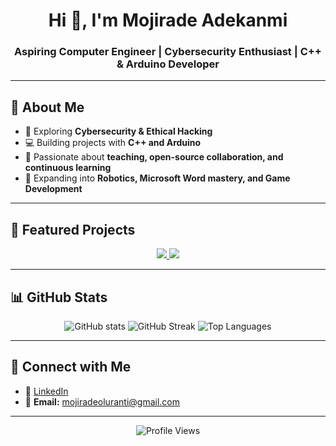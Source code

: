 <h1 align="center">Hi 👋, I'm Mojirade Adekanmi</h1>
<h3 align="center">Aspiring Computer Engineer | Cybersecurity Enthusiast | C++ & Arduino Developer</h3>

---

## 🌟 About Me  
- 🔐 Exploring **Cybersecurity & Ethical Hacking**  
- 💻 Building projects with **C++ and Arduino**  
- 🤝 Passionate about **teaching, open-source collaboration, and continuous learning**  
- 🌱 Expanding into **Robotics, Microsoft Word mastery, and Game Development**  

---

## 📂 Featured Projects  

<p align="center">
  <a href="https://github.com/Mojirade18/PocketTracer">
    <img src="https://github-readme-stats.vercel.app/api/pin/?username=Mojirade18&repo=PocketTracer&theme=solarized-light" />
  </a>
  <a href="https://github.com/Mojirade18/Environmental-Monitoring-System">
    <img src="https://github-readme-stats.vercel.app/api/pin/?username=Mojirade18&repo=Environmental-Monitoring-System&theme=solarized-light" />
  </a>
</p>

---

## 📊 GitHub Stats  

<div align="center">

  <!-- Overall Stats -->
  <img src="https://github-readme-stats.vercel.app/api?username=Mojirade18&show_icons=true&count_private=true&theme=solarized-light" alt="GitHub stats" />

  <!-- Streak -->
  <img src="https://streak-stats.demolab.com?user=Mojirade18&theme=solarized-light" alt="GitHub Streak" />

  <!-- Languages -->
  <img src="https://github-readme-stats.vercel.app/api/top-langs/?username=Mojirade18&layout=compact&theme=solarized-light" alt="Top Languages" />

</div>

---

## 🔗 Connect with Me  
- 💼 [LinkedIn](https://www.linkedin.com/in/mojirade-adekanmi-971a05248/)  
- 📩 **Email:** [mojiradeoluranti@gmail.com](mailto:mojiradeoluranti@gmail.com)  

---

<p align="center">
  <img src="https://komarev.com/ghpvc/?username=Mojirade18&label=Profile%20Views&color=orange&style=flat" alt="Profile Views" />
</p>
